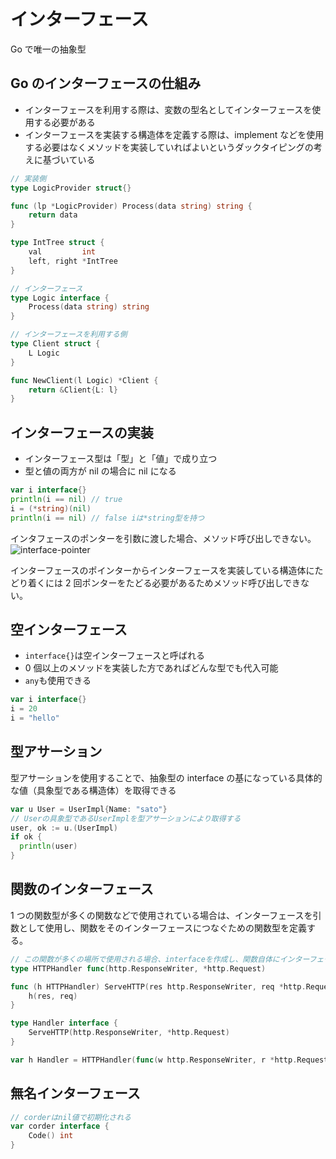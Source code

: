 # インターフェース

Go で唯一の抽象型

## Go のインターフェースの仕組み

- インターフェースを利用する際は、変数の型名としてインターフェースを使用する必要がある
- インターフェースを実装する構造体を定義する際は、implement などを使用する必要はなくメソッドを実装していればよいというダックタイピングの考えに基づいている

```Go
// 実装側
type LogicProvider struct{}

func (lp *LogicProvider) Process(data string) string {
	return data
}

type IntTree struct {
	val         int
	left, right *IntTree
}

// インターフェース
type Logic interface {
	Process(data string) string
}

// インターフェースを利用する側
type Client struct {
	L Logic
}

func NewClient(l Logic) *Client {
	return &Client{L: l}
}
```

## インターフェースの実装

- インターフェース型は「型」と「値」で成り立つ
- 型と値の両方が nil の場合に nil になる

```Go
var i interface{}
println(i == nil) // true
i = (*string)(nil)
println(i == nil) // false iは*string型を持つ
```

インタフェースのポンターを引数に渡した場合、メソッド呼び出しできない。
![interface-pointer](images/interface-pointer.avif)

インターフェースのポインターからインターフェースを実装している構造体にたどり着くには 2 回ポンターをたどる必要があるためメソッド呼び出しできない。

## 空インターフェース

- `interface{}`は空インターフェースと呼ばれる
- 0 個以上のメソッドを実装した方であればどんな型でも代入可能
- `any`も使用できる

```Go
var i interface{}
i = 20
i = "hello"
```

## 型アサーション

型アサーションを使用することで、抽象型の interface の基になっている具体的な値（具象型である構造体）を取得できる

```Go
var u User = UserImpl{Name: "sato"}
// Userの具象型であるUserImplを型アサーションにより取得する
user, ok := u.(UserImpl)
if ok {
  println(user)
}
```

## 関数のインターフェース

1 つの関数型が多くの関数などで使用されている場合は、インターフェースを引数として使用し、関数をそのインターフェースにつなぐための関数型を定義する。

```Go
// この関数が多くの場所で使用される場合、interfaceを作成し、関数自体にインターフェースのメソッドを実装する。メソッドからは関数自体を呼び出す。
type HTTPHandler func(http.ResponseWriter, *http.Request)

func (h HTTPHandler) ServeHTTP(res http.ResponseWriter, req *http.Request) {
	h(res, req)
}

type Handler interface {
	ServeHTTP(http.ResponseWriter, *http.Request)
}

var h Handler = HTTPHandler(func(w http.ResponseWriter, r *http.Request) {})
```

## 無名インターフェース

```Go
// corderはnil値で初期化される
var corder interface {
	Code() int
}
```
